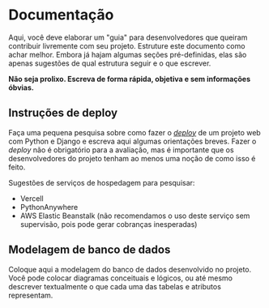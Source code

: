 # Documentação

Aqui, você deve elaborar um "guia" para desenvolvedores que queiram contribuir livremente com seu projeto. Estruture este documento como achar melhor. Embora já hajam algumas seções pré-definidas, elas são apenas sugestões de qual estrutura seguir e o que escrever.

**Não seja prolixo. Escreva de forma rápida, objetiva e sem informações óbvias.**

## Instruções de deploy

Faça uma pequena pesquisa sobre como fazer o [*deploy*](https://en.wikipedia.org/wiki/Software_deployment) de um projeto web com Python e Django e escreva aqui algumas orientações breves.  Fazer o *deploy* não é obrigatório para a avaliação, mas é importante que os desenvolvedores do projeto tenham ao menos uma noção de como isso é feito.

Sugestões de serviços de hospedagem para pesquisar:
* Vercell
* PythonAnywhere
* AWS Elastic Beanstalk (não recomendamos o uso deste serviço sem supervisão, pois pode gerar cobranças inesperadas)

## Modelagem de banco de dados

Coloque aqui a modelagem do banco de dados desenvolvido no projeto. Você pode colocar diagramas conceituais e lógicos, ou até mesmo descrever textualmente o que cada uma das tabelas e atributos representam. 